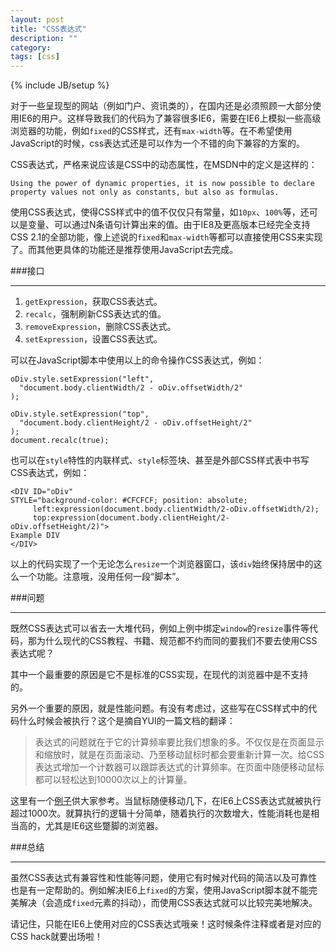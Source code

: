 ```yaml
---
layout: post
title: "CSS表达式"
description: ""
category: 
tags: [css]
---
```

{% include JB/setup %}

对于一些呈现型的网站（例如门户、资讯类的），在国内还是必须照顾一大部分使用IE6的用户。这样导致我们的代码为了兼容很多IE6，需要在IE6上模拟一些高级浏览器的功能，例如`fixed`的CSS样式，还有`max-width`等。在不希望使用JavaScript的时候，css表达式还是可以作为一个不错的向下兼容的方案的。

CSS表达式，严格来说应该是CSS中的动态属性，在MSDN中的定义是这样的：

    Using the power of dynamic properties, it is now possible to declare property values not only as constants, but also as formulas. 

使用CSS表达式，使得CSS样式中的值不仅仅只有常量，如`10px`、`100%`等，还可以是变量、可以通过N条语句计算出来的值。由于IE8及更高版本已经完全支持CSS 2.1的全部功能，像上述说的`fixed`和`max-width`等都可以直接使用CSS来实现了。而其他更具体的功能还是推荐使用JavaScript去完成。

###接口
____

1. `getExpression`，获取CSS表达式。
2. `recalc`，强制刷新CSS表达式的值。
3. `removeExpression`，删除CSS表达式。
4. `setExpression`，设置CSS表达式。

可以在JavaScript脚本中使用以上的命令操作CSS表达式，例如：

    oDiv.style.setExpression("left",
      "document.body.clientWidth/2 - oDiv.offsetWidth/2"
    );

    oDiv.style.setExpression("top",
      "document.body.clientHeight/2 - oDiv.offsetHeight/2"
    );
    document.recalc(true);

也可以在`style`特性的内联样式、`style`标签块、甚至是外部CSS样式表中书写CSS表达式，例如：

    <DIV ID="oDiv"
    STYLE="background-color: #CFCFCF; position: absolute; 
         left:expression(document.body.clientWidth/2-oDiv.offsetWidth/2);
         top:expression(document.body.clientHeight/2-oDiv.offsetHeight/2)">
    Example DIV
    </DIV>

以上的代码实现了一个无论怎么`resize`一个浏览器窗口，该`div`始终保持居中的这么一个功能。注意哦，没用任何一段“脚本”。

###问题
____

既然CSS表达式可以省去一大堆代码，例如上例中绑定`window`的`resize`事件等代码，那为什么现代的CSS教程、书籍、规范都不约而同的要我们不要去使用CSS表达式呢？

其中一个最重要的原因是它不是标准的CSS实现，在现代的浏览器中是不支持的。

另外一个重要的原因，就是性能问题。有没有考虑过，这些写在CSS样式中的代码什么时候会被执行？这个是摘自YUI的一篇文档的翻译：

> 表达式的问题就在于它的计算频率要比我们想象的多。不仅仅是在页面显示和缩放时，就是在页面滚动、乃至移动鼠标时都会要重新计算一次。给CSS表达式增加一个计数器可以跟踪表达式的计算频率。在页面中随便移动鼠标都可以轻松达到10000次以上的计算量。

这里有一个[例子](http://www.17css.com/works/09/03/CSS%20Expressions1.html)供大家参考。当鼠标随便移动几下，在IE6上CSS表达式就被执行超过1000次。就算执行的逻辑十分简单，随着执行的次数增大，性能消耗也是相当高的，尤其是IE6这些蹩脚的浏览器。

###总结
____

虽然CSS表达式有兼容性和性能等问题，使用它有时候对代码的简洁以及可靠性也是有一定帮助的。例如解决IE6上`fixed`的方案，使用JavaScript脚本就不能完美解决（会造成`fixed`元素的抖动），而使用CSS表达式就可以比较完美地解决。

请记住，只能在IE6上使用对应的CSS表达式哦亲！这时候条件注释或者是对应的CSS hack就要出场啦！
